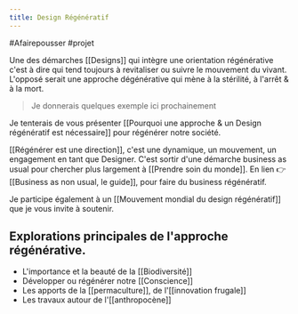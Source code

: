 ```yaml
---
title: Design Régénératif
---
```

#Afairepousser #projet 

Une des démarches [[Designs]] qui intègre une orientation régénérative c'est à dire qui tend toujours à revitaliser ou suivre le mouvement du vivant. L'opposé serait une approche dégénérative qui mène à la stérilité, à l'arrêt & à la mort.

> Je donnerais quelques exemple ici prochainement

Je tenterais de vous présenter [[Pourquoi une approche & un Design régénératif est nécessaire]] pour régénérer notre société. 

[[Régénérer est une direction]], c'est une dynamique, un mouvement, un engagement en tant que Designer. 
C'est sortir d'une démarche business as usual pour chercher plus largement à [[Prendre soin du monde]]. En lien 👉 [[Business as non usual, le guide]], pour faire du business régénératif.

Je participe également à un [[Mouvement mondial du design régénératif]] que je vous invite à soutenir.

## Explorations principales de l'approche régénérative.
- L'importance et la beauté de la [[Biodiversité]]
- Développer ou régénérer notre [[Conscience]]
- Les apports de la [[permaculture]], de l'[[innovation frugale]]
- Les travaux autour de l'[[anthropocène]]